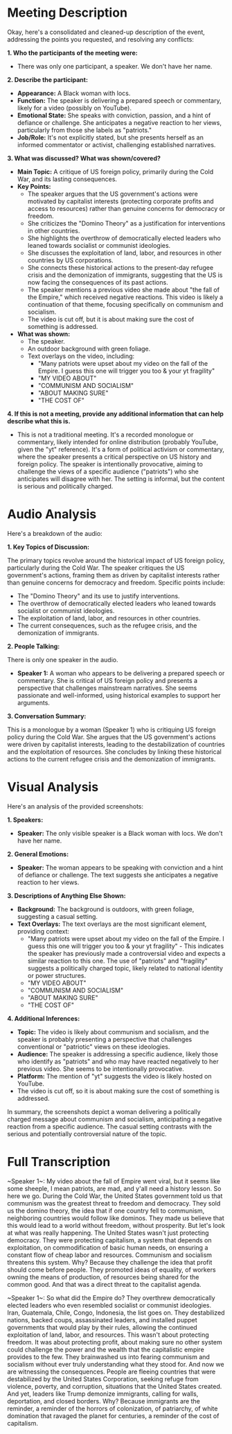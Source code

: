# Meeting Description

Okay, here's a consolidated and cleaned-up description of the event, addressing the points you requested, and resolving any conflicts:

**1. Who the participants of the meeting were:**

*   There was only one participant, a speaker. We don't have her name.

**2. Describe the participant:**

*   **Appearance:** A Black woman with locs.
*   **Function:** The speaker is delivering a prepared speech or commentary, likely for a video (possibly on YouTube).
*   **Emotional State:** She speaks with conviction, passion, and a hint of defiance or challenge. She anticipates a negative reaction to her views, particularly from those she labels as "patriots."
*   **Job/Role:** It's not explicitly stated, but she presents herself as an informed commentator or activist, challenging established narratives.

**3. What was discussed? What was shown/covered?**

*   **Main Topic:** A critique of US foreign policy, primarily during the Cold War, and its lasting consequences.
*   **Key Points:**
    *   The speaker argues that the US government's actions were motivated by capitalist interests (protecting corporate profits and access to resources) rather than genuine concerns for democracy or freedom.
    *   She criticizes the "Domino Theory" as a justification for interventions in other countries.
    *   She highlights the overthrow of democratically elected leaders who leaned towards socialist or communist ideologies.
    *   She discusses the exploitation of land, labor, and resources in other countries by US corporations.
    *   She connects these historical actions to the present-day refugee crisis and the demonization of immigrants, suggesting that the US is now facing the consequences of its past actions.
    *   The speaker mentions a previous video she made about "the fall of the Empire," which received negative reactions. This video is likely a continuation of that theme, focusing specifically on communism and socialism.
    *   The video is cut off, but it is about making sure the cost of something is addressed.
* **What was shown:**
    * The speaker.
    * An outdoor background with green foliage.
    * Text overlays on the video, including:
        *   "Many patriots were upset about my video on the fall of the Empire. I guess this one will trigger you too & your yt fragility"
        *   "MY VIDEO ABOUT"
        *   "COMMUNISM AND SOCIALISM"
        *   "ABOUT MAKING SURE"
        *   "THE COST OF"

**4. If this is not a meeting, provide any additional information that can help describe what this is.**

*   This is not a traditional meeting. It's a recorded monologue or commentary, likely intended for online distribution (probably YouTube, given the "yt" reference). It's a form of political activism or commentary, where the speaker presents a critical perspective on US history and foreign policy. The speaker is intentionally provocative, aiming to challenge the views of a specific audience ("patriots") who she anticipates will disagree with her. The setting is informal, but the content is serious and politically charged.



# Audio Analysis

Here's a breakdown of the audio:

**1. Key Topics of Discussion:**

The primary topics revolve around the historical impact of US foreign policy, particularly during the Cold War. The speaker critiques the US government's actions, framing them as driven by capitalist interests rather than genuine concerns for democracy and freedom. Specific points include:

*   The "Domino Theory" and its use to justify interventions.
*   The overthrow of democratically elected leaders who leaned towards socialist or communist ideologies.
*   The exploitation of land, labor, and resources in other countries.
*   The current consequences, such as the refugee crisis, and the demonization of immigrants.

**2. People Talking:**

There is only one speaker in the audio.

*   **Speaker 1:** A woman who appears to be delivering a prepared speech or commentary. She is critical of US foreign policy and presents a perspective that challenges mainstream narratives. She seems passionate and well-informed, using historical examples to support her arguments.

**3. Conversation Summary:**

This is a monologue by a woman (Speaker 1) who is critiquing US foreign policy during the Cold War. She argues that the US government's actions were driven by capitalist interests, leading to the destabilization of countries and the exploitation of resources. She concludes by linking these historical actions to the current refugee crisis and the demonization of immigrants.



# Visual Analysis

Here's an analysis of the provided screenshots:

**1. Speakers:**

*   **Speaker:** The only visible speaker is a Black woman with locs. We don't have her name.

**2. General Emotions:**

*   **Speaker:** The woman appears to be speaking with conviction and a hint of defiance or challenge. The text suggests she anticipates a negative reaction to her views.

**3. Descriptions of Anything Else Shown:**

*   **Background:** The background is outdoors, with green foliage, suggesting a casual setting.
*   **Text Overlays:** The text overlays are the most significant element, providing context:
    *   "Many patriots were upset about my video on the fall of the Empire. I guess this one will trigger you too & your yt fragility" - This indicates the speaker has previously made a controversial video and expects a similar reaction to this one. The use of "patriots" and "fragility" suggests a politically charged topic, likely related to national identity or power structures.
    *   "MY VIDEO ABOUT"
    *   "COMMUNISM AND SOCIALISM"
    *   "ABOUT MAKING SURE"
    *   "THE COST OF"

**4. Additional Inferences:**

*   **Topic:** The video is likely about communism and socialism, and the speaker is probably presenting a perspective that challenges conventional or "patriotic" views on these ideologies.
*   **Audience:** The speaker is addressing a specific audience, likely those who identify as "patriots" and who may have reacted negatively to her previous video. She seems to be intentionally provocative.
*   **Platform:** The mention of "yt" suggests the video is likely hosted on YouTube.
*   The video is cut off, so it is about making sure the cost of something is addressed.

In summary, the screenshots depict a woman delivering a politically charged message about communism and socialism, anticipating a negative reaction from a specific audience. The casual setting contrasts with the serious and potentially controversial nature of the topic.



# Full Transcription

~Speaker 1~: My video about the fall of Empire went viral, but it seems like some sheeple, I mean patriots, are mad, and y'all need a history lesson. So here we go. During the Cold War, the United States government told us that communism was the greatest threat to freedom and democracy. They sold us the domino theory, the idea that if one country fell to communism, neighboring countries would follow like dominos. They made us believe that this would lead to a world without freedom, without prosperity. But let's look at what was really happening. The United States wasn't just protecting democracy. They were protecting capitalism, a system that depends on exploitation, on commodification of basic human needs, on ensuring a constant flow of cheap labor and resources. Communism and socialism threatens this system. Why? Because they challenge the idea that profit should come before people. They promoted ideas of equality, of workers owning the means of production, of resources being shared for the common good. And that was a direct threat to the capitalist agenda.

~Speaker 1~: So what did the Empire do? They overthrew democratically elected leaders who even resembled socialist or communist ideologies. Iran, Guatemala, Chile, Congo, Indonesia, the list goes on. They destabilized nations, backed coups, assassinated leaders, and installed puppet governments that would play by their rules, allowing the continued exploitation of land, labor, and resources. This wasn't about protecting freedom. It was about protecting profit, about making sure no other system could challenge the power and the wealth that the capitalistic empire provides to the few. They brainwashed us into fearing communism and socialism without ever truly understanding what they stood for. And now we are witnessing the consequences. People are fleeing countries that were destabilized by the United States Corporation, seeking refuge from violence, poverty, and corruption, situations that the United States created. And yet, leaders like Trump demonize immigrants, calling for walls, deportation, and closed borders. Why? Because immigrants are the reminder, a reminder of the horrors of colonization, of patriarchy, of white domination that ravaged the planet for centuries, a reminder of the cost of capitalism.